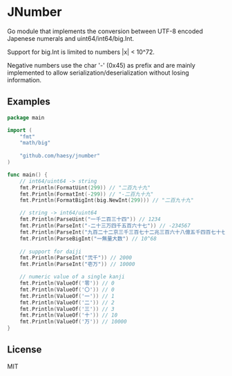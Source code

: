 # JNumber

Go module that implements the conversion between UTF-8 encoded Japenese numerals and uint64/int64/big.Int.

Support for big.Int is limited to numbers |x| < 10^72.

Negative numbers use the char '-' (0x45) as prefix and are mainly implemented to allow serialization/deserialization without losing information.

## Examples

```go
package main

import (
    "fmt"
	"math/big"
    
    "github.com/haesy/jnumber"
)

func main() {
    // int64/uint64 -> string
    fmt.Println(FormatUint(299)) // "二百九十九"
    fmt.Println(FormatInt(-299)) // "-二百九十九"
    fmt.Println(FormatBigInt(big.NewInt(299))) // "二百九十九"

    // string -> int64/uint64
    fmt.Println(ParseUint("一千二百三十四")) // 1234
    fmt.Println(ParseInt("-二十三万四千五百六十七")) // -234567
    fmt.Println(ParseInt("九百二十二京三千三百七十二兆三百六十八億五千四百七十七万五千八百七") // 9223372036854775807
    fmt.Println(ParseBigInt("一無量大数") // 10^68
    
    // support for daiji
    fmt.Println(ParseInt("弐千")) // 2000
    fmt.Println(ParseInt("壱万")) // 10000

    // numeric value of a single kanji
    fmt.Println(ValueOf('零')) // 0
    fmt.Println(ValueOf('〇')) // 0
    fmt.Println(ValueOf('一')) // 1
    fmt.Println(ValueOf('二')) // 2
    fmt.Println(ValueOf('三')) // 3
    fmt.Println(ValueOf('十')) // 10
    fmt.Println(ValueOf('万')) // 10000
}
```

## License

MIT
